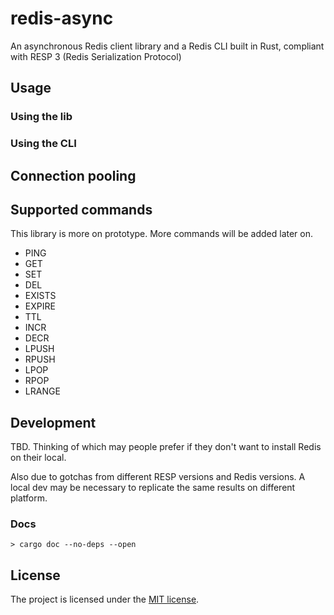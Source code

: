 # redis-async

An asynchronous Redis client library and a Redis CLI built in Rust, compliant with RESP 3 (Redis Serialization Protocol)

## Usage

### Using the lib

### Using the CLI

## Connection pooling

## Supported commands

This library is more on prototype. More commands will be added later on.

+ PING
+ GET
+ SET
+ DEL
+ EXISTS
+ EXPIRE
+ TTL
+ INCR
+ DECR
+ LPUSH
+ RPUSH
+ LPOP
+ RPOP
+ LRANGE

## Development

TBD. Thinking of which may people prefer if they don't want to install Redis on their local.

Also due to gotchas from different RESP versions and Redis versions. A local dev may be necessary to replicate the same results on different platform.

### Docs

```shell
> cargo doc --no-deps --open
```

## License

The project is licensed under the [MIT license](./LICENSE).

